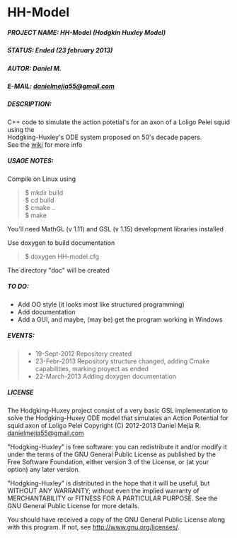 HH-Model
========

##### PROJECT NAME:	HH-Model (Hodgkin Huxley Model)  
##### STATUS:		Ended (23 february 2013)    
##### AUTOR:		Daniel M.  
##### E-MAIL:		[danielmejia55@gmail.com](mailto:danielmejia55@gmail.com)  
##### DESCRIPTION:  
C++ code to simulate the action potetial's for an axon of a Loligo Pelei squid using the  
Hodgking-Huxley's ODE system proposed on 50's decade papers.  
See the [wiki](https://github.com/Daniel-M/Hodgking-Huxley/wiki) for more info

##### USAGE NOTES:  

Compile on Linux using  
> $ mkdir build  
> $ cd build  
> $ cmake ..  
> $ make  

You'll need MathGL (v 1.11) and GSL (v 1.15) development libraries installed  

Use doxygen to build documentation  
> $ doxygen HH-model.cfg  

The directory "doc" will be created

##### TO DO:
* Add OO style (it looks most like structured programming)
* Add documentation
* Add a GUI, and maybe, (may be) get the program working in Windows

##### EVENTS:
>* 19-Sept-2012	Repository created 
>* 23-Febr-2013 Repository structure changed, adding Cmake capabilities, marking proyect as ended  
>* 22-March-2013 Adding doxygen documentation

##### LICENSE
    
The Hodgking-Huxey project consist of a very basic GSL implementation to solve the 
Hodgking-Huxey ODE model that simulates an Action Potential for squid axon of Loligo Pelei
Copyright (C) 2012-2013  Daniel Mejía R. [danielmejia55@gmail.com](mailto:danielmejia55@gmail.com) 

"Hodgking-Huxley" is free software: you can redistribute it and/or modify
it under the terms of the GNU General Public License as published by
the Free Software Foundation, either version 3 of the License, or
(at your option) any later version.

"Hodgking-Huxley" is distributed in the hope that it will be useful,
but WITHOUT ANY WARRANTY; without even the implied warranty of
MERCHANTABILITY or FITNESS FOR A PARTICULAR PURPOSE.  See the
GNU General Public License for more details.

You should have received a copy of the GNU General Public License
along with this program.  If not, see <http://www.gnu.org/licenses/>.

